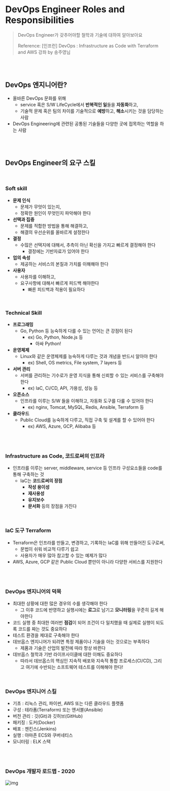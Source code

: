 # DevOps Engineer Roles and Responsibilities

> DevOps Engineer가 갖추어야할 철학과 기술에 대하여 알아보아요
>
> Reference: [인프런] DevOps : Infrastructure as Code with Terraform and AWS 강좌 by 송주영님

<br>

<br>

## DevOps 엔지니어란?

- 올바른 DevOps 문화를 위해 
  - service 혹은 S/W LifeCycle에서 **반복적인 일**들을 **자동화**하고,
  - 기술적 문제 혹은 팀의 차이를 기술적으로 **예방**하고, **해소**시키는 것을 담당하는 사람
- DevOps Engineering에 관련된 공통된 기술들을 다양한 곳에 접목하는 역할을 하는 사람

<br>

<br>

## DevOps Engineer의 요구 스킬

<br>

### Soft skill

- **문제 인식**
  - 문제가 무엇이 있는지, 
  - 정확한 원인이 무엇인지 파악해야 한다
- **선택과 집중**
  - 문제를 적합한 방법을 통해 해결하고,
  - 해결의 우선순위를 올바르게 설정한다
- **결정**
  - 수많은 선택지에 대해서, 추측이 아닌 확신을 가지고 빠르게 결정해야 한다
    - 결정에는 기반자료가 있어야 한다
- **업의 속성**
  - 제공하는 서비스의 본질과 가치를 이해해야 한다
- **사용자**
  - 사용자를 이해하고,
  - 요구사항에 대해서 빠르게 피드백 해야한다
    - 빠른 피드백과 적용이 필요하다

<br>

### Technical Skill

- **프로그래밍**
  - Go, Python 등 능숙하게 다를 수 있는 언어는 큰 강점이 된다
    - ex) Go, Python, Node.js 등
      - 아싸 Python!
- **운영체제**
  - Linux와 같은 운영체제를 능숙하게 다루는 것과 개념을 반드시 알아야 한다
    - ex) Shell, OS metrics, File system, 7 layers 등
- **서버 관리**
  - 서버를 관리하는 기수로가 운영 지식을 통해 신뢰할 수 있는 서비스를 구축해야 한다
    - ex) IaC, Ci/CD, API, 가용성, 성능 등
- **오픈소스**
  - 인프라를 이루는 S/W 들을 이해하고, 자동화 도구를 다룰 수 있어야 한다
    - ex) nginx, Tomcat, MySQL, Redis, Ansible, Terraform 등
- **클라우드**
  - Public Cloud를 능숙하게 다루고, 직접 구축 및 설계를 할 수 있어야 한다
    - ex) AWS, Azure, GCP, Alibaba 등

<br>

<br>

### Infrastructure as Code, 코드로써의 인프라

- 인프라를 이루는 server, middleware, service 등 인프라 구성요소들을 code를 통해 구축하는 것
  - IaC는 **코드로써의 장점**
    - **작성 용이성** 
    - **재사용성** 
    - **유지보수** 
    - **문서화** 등의 장점을 가진다

<br>

### IaC 도구 Terraform 

- Terraform은 인프라를 만들고, 변경하고, 기록하는 IaC를 위해 만들어진 도구로써, 
  - 문법이 쉬워 비교적 다루기 쉽고 
  - 사용자가 매우 많아 참고할 수 있는 예제가 많다
- AWS, Azure, GCP 같은 Public Cloud 뿐만이 아니라 다양한 서비스를 지원한다

<br>

<br>

### DevOps 엔지니어의 덕목

- 최대한 상황에 대한 많은 경우의 수를 생각해야 한다
  - 그 이후 코드에 반영하고 실행시에는 **로그**로 남기고 **모니터링**을 꾸준히 길게 해야한다
- 코드 실행 중 최대한 여러번 **점검**이 되어 조건이 다 일치했을 때 실제로 실행이 되도록 코드를 짜는 것도 중요하다
- 테스트 환경을 제대로 구축해야 한다
- 데브옵스 엔지니어가 되려면 특정 제품이나 기술을 아는 것으로는 부족하다
  - 제품과 기술은 산업의 발전에 따라 항상 바뀐다 
- 데브옵스 철학과 기반 라이프사이클에 대한 이해도 중요하다 
  - 따라서 데브옵스의 핵심인 지속적 배포와 지속적 통합 프로세스(CI/CD), 그리고 여기에 수반되는 소프트웨어 테스트를 이해해야 한다!

<br>

### DevOps 엔지니어 스킬

- 기초 : 리눅스 관리, 파이썬, AWS 또는 다른 클라우드 플랫폼
- 구성 : 테라폼(Terraform) 또는 앤서블(Ansible)
- 버전 관리 : 깃(Git)과 깃허브(GitHub)
- 패키징 : 도커(Docker)
- 배포 : 젠킨스(Jenkins)
- 실행 : 아마존 ECS와 쿠버네티스
- 모니터링 : ELK 스택

<br>

<br>

### DevOps 개발자 로드맵 - 2020

![img](https://media.vlpt.us/images/exploit017/post/53caf20f-feae-47aa-9bcf-f4fb2245b459/image.png)

